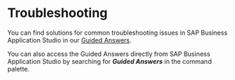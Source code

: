 <!-- loio73e1a38f87424190be129105567e4603 -->

# Troubleshooting

You can find solutions for common troubleshooting issues in SAP Business Application Studio in our [Guided Answers](https://ga.support.sap.com/dtp/viewer/index.html#/tree/2827/actions/41344).

You can also access the Guided Answers directly from SAP Business Application Studio by searching for ***Guided Answers*** in the command palette.

